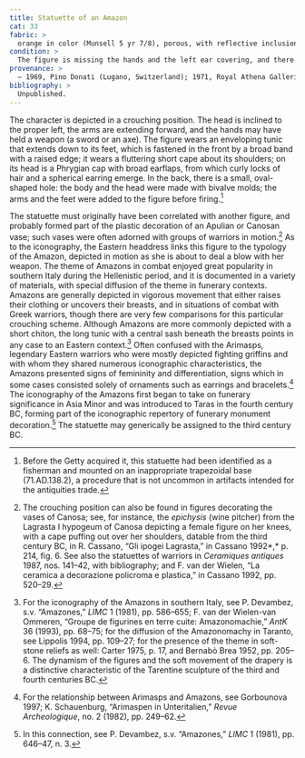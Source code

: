 ```yaml
---
title: Statuette of an Amazon
cat: 33
fabric: >
  orange in color (Munsell 5 yr 7/8), porous, with reflective inclusions; a layer of white slip.
condition: > 
  The figure is missing the hands and the left ear covering, and there is a gap in the right side of the cloak; the surface is worn. The cloak has been restored in an inappropriate manner: the left edge partially covers the area where the ear covering once rested.
provenance: > 
  – 1969, Pino Donati (Lugano, Switzerland); 1971, Royal Athena Galleries (New York, New York), sold to the J. Paul Getty Museum, 1971.
bibliography: >
  Unpublished.
---
```

The character is depicted in a crouching position. The head is inclined
to the proper left, the arms are extending forward, and the hands may
have held a weapon (a sword or an axe). The figure wears an enveloping
tunic that extends down to its feet, which is fastened in the front by a
broad band with a raised edge; it wears a fluttering short cape about
its shoulders; on its head is a Phrygian cap with broad earflaps, from
which curly locks of hair and a spherical earring emerge. In the back,
there is a small, oval-shaped hole: the body and the head were made with
bivalve molds; the arms and the feet were added to the figure before
firing.[^1]

The statuette must originally have been correlated with another figure,
and probably formed part of the plastic decoration of an Apulian or
Canosan vase; such vases were often adorned with groups of warriors in
motion.[^2] As to the iconography, the Eastern headdress links this
figure to the typology of the Amazon, depicted in motion as she is about
to deal a blow with her weapon. The theme of Amazons in combat enjoyed
great popularity in southern Italy during the Hellenistic period, and it
is documented in a variety of materials, with special diffusion of the
theme in funerary contexts. Amazons are generally depicted in vigorous
movement that either raises their clothing or uncovers their breasts,
and in situations of combat with Greek warriors, though there are very
few comparisons for this particular crouching scheme. Although Amazons
are more commonly depicted with a short chiton, the long tunic with a
central sash beneath the breasts points in any case to an Eastern
context.[^3] Often confused with the Arimasps, legendary Eastern
warriors who were mostly depicted fighting griffins and with whom they
shared numerous iconographic characteristics, the Amazons presented
signs of femininity and differentiation, signs which in some cases
consisted solely of ornaments such as earrings and bracelets.[^4] The
iconography of the Amazons first began to take on funerary significance
in Asia Minor and was introduced to Taras in the fourth century <span
class="smcaps">BC</span>, forming part of the
iconographic repertory of funerary monument decoration.[^5] The
statuette may generically be assigned to the third century <span
class="smcaps">BC.</span>

[^1]: Before the Getty acquired it, this statuette had been identified
    as a fisherman and mounted on an inappropriate trapezoidal base
    (71.AD.138.2), a procedure that is not uncommon in artifacts
    intended for the antiquities trade.

[^2]: The crouching position can also be found in figures decorating the
    vases of Canosa; see, for instance, the *epichysis* (wine pitcher)
    from the Lagrasta I hypogeum of Canosa depicting a female figure on
    her knees, with a cape puffing out over her shoulders, datable from
    the third century <span class="smcaps">BC</span>,
    in R. Cassano, “Gli ipogei Lagrasta,” in <span
    class="smcaps">Cassano</span> 1992*,* p. 214, fig.
    6. See also the statuettes of warriors in <span
    class="smcaps">*Ceramiques antiques* 1987,</span>
    nos. 141–42, with bibliography; and F. van der Wielen, “La ceramica
    a decorazione policroma e plastica,” in <span
    class="smcaps">Cassano</span> 1992, pp. 520–29.

[^3]: For the iconography of the Amazons in southern Italy, see P.
    Devambez, s.v. “Amazones,” *LIMC* 1 (1981), pp. 586–655; F. van der
    Wielen-van Ommeren, “Groupe de figurines en terre cuite:
    Amazonomachie,” *AntK* 36 (1993), pp. 68–75; for the diffusion of
    the Amazonomachy in Taranto, see <span
    class="smcaps">Lippolis 1994</span>, pp. 109–27;
    for the presence of the theme in soft-stone reliefs as well: <span
    class="smcaps">Carter</span> 1975, p. 17, and
    <span class="smcaps">Bernabò Brea</span> 1952, pp.
    205–6. The dynamism of the figures and the soft movement of the
    drapery is a distinctive characteristic of the Tarentine sculpture
    of the third and fourth centuries <span
    class="smcaps">BC.</span>

[^4]: For the relationship between Arimasps and Amazons, see <span
    class="smcaps">Gorbounova</span> 1997; K.
    Schauenburg, “Arimaspen in Unteritalien,” *Revue Archeologique*, no.
    2 (1982), pp. 249–62.

[^5]: In this connection, see P. Devambez, s.v. “Amazones,” *LIMC* 1
    (1981), pp. 646–47<span class="smcaps">,</span> n.
    3.
